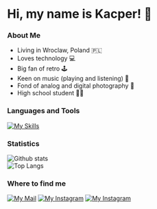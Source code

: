 # Hi, my name is Kacper! 👋

### About Me
- Living in Wroclaw, Poland 🇵🇱
- Loves technology 💻
- Big fan of retro 🕹
- Keen on music (playing and listening) 💽
- Fond of analog and digital photography 📸
- High school student 🧑‍🎓

### Languages and Tools
[![My Skills](https://skillicons.dev/icons?i=bash,bootstrap,css,html,js,linux,mysql,neovim,py)](https://skillicons.dev)

### Statistics
![Github stats](https://github-readme-stats.vercel.app/api?username=kmtrebacz&count_private=false&layout=compact&theme=dark) <br>
![Top Langs](https://github-readme-stats.vercel.app/api/top-langs/?username=kmtrebacz&count_private=false&layout=compact&theme=dark)

### Where to find me
[![My Mail](https://img.shields.io/badge/Gmail-D14836?style=for-the-badge&logo=gmail&logoColor=white)](mailto:kacperkapitrebacz@gmail.com)
[![My Instagram](https://img.shields.io/badge/Instagram-E4405F?style=for-the-badge&logo=instagram&logoColor=white)](https://www.instagram.com/kmtrebacz/)
[![My Instagram](https://img.shields.io/badge/website-000000?style=for-the-badge&logo=About.me&logoColor=white)](https://kacpertrebacz.pl/)
